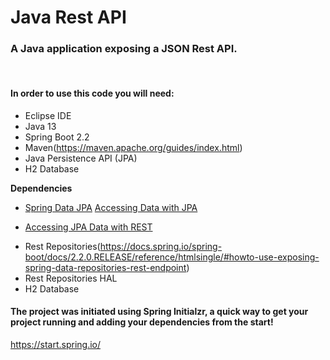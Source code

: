 # Java Rest API

### A Java application exposing a JSON Rest API.


<br>

#### In order to use this code you will need:


- Eclipse IDE
- Java 13
- Spring Boot 2.2
- Maven(https://maven.apache.org/guides/index.html)
- Java Persistence API (JPA)
- H2 Database




**Dependencies**<br>
- [Spring Data JPA](https://docs.spring.io/spring-boot/docs/2.2.0.RELEASE/reference/htmlsingle/#boot-features-jpa-and-spring-data)
[Accessing Data with JPA](https://spring.io/guides/gs/accessing-data-jpa/)
* [Accessing JPA Data with REST](https://spring.io/guides/gs/accessing-data-rest/)
- Rest Repositories(https://docs.spring.io/spring-boot/docs/2.2.0.RELEASE/reference/htmlsingle/#howto-use-exposing-spring-data-repositories-rest-endpoint)
- Rest Repositories HAL
- H2 Database
#### The project was initiated using Spring Initialzr, a quick way to get your project running and adding your dependencies from the start!
https://start.spring.io/



